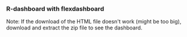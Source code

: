 ### R-dashboard with flexdashboard

Note: If the download of the HTML file doesn't work (might be too big), download and extract the zip file to see the dashboard.  
